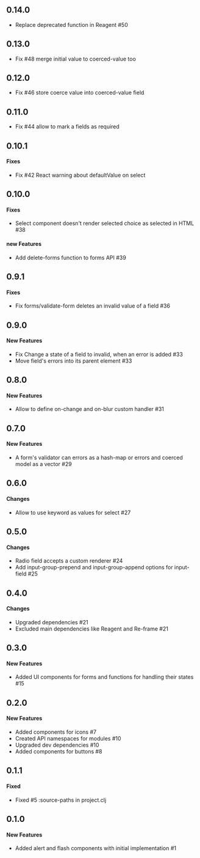 ## 0.14.0

 - Replace deprecated function in Reagent #50

## 0.13.0

 - Fix #48 merge initial value to coerced-value too

## 0.12.0

 - Fix #46 store coerce value into coerced-value field

## 0.11.0

 - Fix #44 allow to mark a fields as required

## 0.10.1

#### Fixes

 - Fix #42 React warning about defaultValue on select

## 0.10.0

#### Fixes

  - Select component doesn't render selected choice as selected in HTML #38

#### new Features

  - Add delete-forms function to forms API #39


## 0.9.1

#### Fixes

  - Fix forms/validate-form deletes an invalid value of a field #36


## 0.9.0

#### New Features

  - Fix Change a state of a field to invalid, when an error is added #33
  - Move field's errors into its parent element #33


## 0.8.0

#### New Features

  - Allow to define on-change and on-blur custom handler #31


## 0.7.0

#### New Features

 - A form's validator can errors as a hash-map or errors and coerced model as a vector #29


## 0.6.0

#### Changes

 - Allow to use keyword as values for select #27


## 0.5.0

#### Changes

 - Radio field accepts a custom renderer #24
 - Add input-group-prepend and input-group-append options for input-field #25


## 0.4.0

#### Changes

  - Upgraded dependencies #21
  - Excluded main dependencies like Reagent and Re-frame #21


## 0.3.0

#### New Features

  - Added UI components for forms and functions for handling their states #15

## 0.2.0

#### New Features

  - Added components for icons #7
  - Created API namespaces for modules #10
  - Upgraded dev dependencies #10
  - Added components for buttons #8

## 0.1.1

#### Fixed

  - Fixed #5 :source-paths in project.clj

## 0.1.0

#### New Features

  - Added alert and flash components with initial implementation #1

